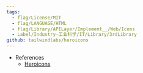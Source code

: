 ```yaml
---
tags:
  - flag/License/MIT
  - flag/LANGUAGE/HTML
  - flag/Library/APILayer/Implement__/Web/Icons
  - Label/Industry-工业科学/IT/Library/3rdLibrary
github: tailwindlabs/heroicons
---
```


- References
    - [Heroicons](https://heroicons.com/)
